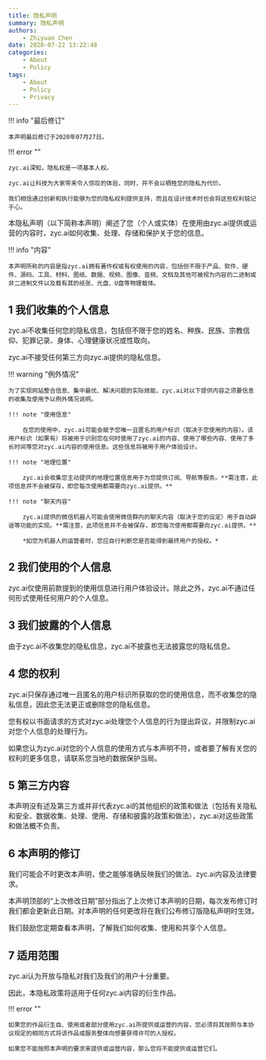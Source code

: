 ```yaml
---
title: 隐私声明
summary: 隐私声明
authors:
    - Zhiyuan Chen
date: 2020-07-22 13:22:48
categories: 
    - About
    - Policy
tags:
    - About
    - Policy
    - Privacy
---
```


!!! info "最后修订"

    本声明最后修订于2020年07月27日。

!!! error ""

    zyc.ai深知，隐私权是一项基本人权。
    
    zyc.ai让科技为大家带来令人惊叹的体验，同时，并不会以牺牲您的隐私为代价。
    
    我们相信通过创新和执行能够为您的隐私权利提供支持，而且在设计技术时也会将这些权利铭记于心。

本隐私声明（以下简称本声明）阐述了您（个人或实体）在使用由zyc.ai提供或运营的内容时，zyc.ai如何收集、处理、存储和保护关于您的信息。

!!! info "内容"

    本声明所称的内容是指zyc.ai拥有著作权或有权使用的内容，包括但不限于产品、软件、硬件、源码、工具、材料、图纸、数据、视频、图像、音频、文档及其他可被视为内容的二进制或非二进制文件以及载有其的纸张、光盘、U盘等物理载体。

## 1 我们收集的个人信息

zyc.ai不收集任何您的隐私信息，包括但不限于您的姓名、种族、民族、宗教信仰、犯罪记录、身体、心理健康状况或性取向。

zyc.ai不接受任何第三方向zyc.ai提供的隐私信息。

!!! warning "例外情况"

    为了实现网站整合信息、集中最优、解决问题的实际效能，zyc.ai对以下提供内容之须要信息的收集及使用予以例外情况说明。

    !!! note "使用信息"

        在您的使用中，zyc.ai可能会赋予您唯一且匿名的用户标识（取决于您使用的内容）。该用户标识（如果有）将被用于识别您在何时使用了zyc.ai的内容、使用了哪些内容、使用了多长时间等您对zyc.ai内容的使用信息。这些信息将被用于用户体验设计。

    !!! note "地理位置"

        zyc.ai会收集您主动提供的地理位置信息用于为您提供订阅、导航等服务。**需注意，此项信息并不会被保存，即您每次使用都需要向zyc.ai提供。**

    !!! note "聊天内容"

        zyc.ai提供的微信机器人可能会使用微信群内的聊天内容（取决于您的设定）用于自动辟谣等功能的实现。**需注意，此项信息并不会被保存，即您每次使用都需要向zyc.ai提供。**

        *如您为机器人的运营者时，您应自行判断您是否能得到最终用户的授权。*

## 2 我们使用的个人信息

zyc.ai仅使用前款提到的使用信息进行用户体验设计。除此之外，zyc.ai不通过任何形式使用任何用户的个人信息。

## 3 我们披露的个人信息

由于zyc.ai不收集您的隐私信息，zyc.ai不披露也无法披露您的隐私信息。

## 4 您的权利

zyc.ai只保存通过唯一且匿名的用户标识所获取的您的使用信息，而不收集您的隐私信息，因此您无法更正或删除您的隐私信息。

您有权以书面请求的方式对zyc.ai处理您个人信息的行为提出异议，并限制zyc.ai对您个人信息的处理行为。

如果您认为zyc.ai对您的个人信息的使用方式与本声明不符，或者要了解有关您的权利的更多信息，请联系您当地的数据保护当局。

## 5 第三方内容

本声明没有述及第三方或并非代表zyc.ai的其他组织的政策和做法（包括有关隐私和安全、数据收集、处理、使用、存储和披露的政策和做法），zyc.ai对这些政策和做法概不负责。

## 6 本声明的修订

我们可能会不时更改本声明，使之能够准确反映我们的做法、zyc.ai内容及法律要求。

本声明顶部的“上次修改日期”部分指出了上次修订本声明的日期，每次发布修订时我们都会更新此日期。对本声明的任何更改将在我们公布修订版隐私声明时生效。

我们鼓励您定期查看本声明，了解我们如何收集、使用和共享个人信息。

## 7 适用范围

zyc.ai认为开放与隐私对我们及我们的用户十分重要。

因此，本隐私政策将适用于任何zyc.ai内容的衍生作品。

!!! error ""

    如果您的作品衍生自、使用或者部分使用zyc.ai所提供或运营的内容，您必须将其按照与本协议规定的相同方式将该作品或服务整体向想要获得许可的人授权。

    如果您不能按照本声明的要求来提供或运营内容，那么您将不能提供或运营它们。
